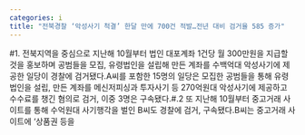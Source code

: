 ```yaml
---
categories: i
title: "전북경찰 ‘악성사기 척결’ 한달 만에 700건 적발…전년 대비 검거율 585 증가"
---
```

#1. 전북지역을 중심으로 지난해 10월부터 법인 대포계좌 1건당 월 300만원을 지급할 것을 홍보하며 공범들을 모집, 유령법인을 설립해 만든 계좌를 수백억대 악성사기에 제공한 일당이 경찰에 검거됐다.A씨를 포함한 15명의 일당은 모집한 공범들을 통해 유령법인을 설립, 만든 계좌를 메신저피싱과 투자사기 등 270억원대 악성사기에 제공하고 수수료를 챙긴 혐의로 검거, 이중 3명은 구속됐다.#.2 또 지난해 10월부터 중고거래 사이트를 통해 수억원대 사기행각을 벌인 B씨도 경찰에 검거, 구속됐다.B씨는 중고거래 사이트에 ‘상품권 등을